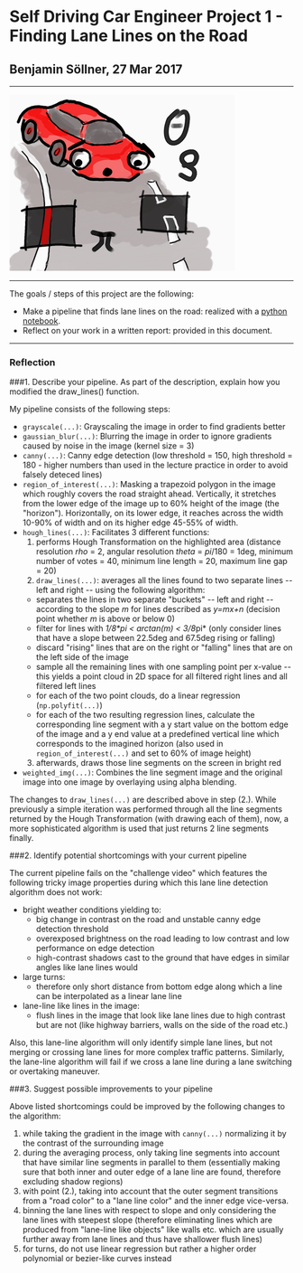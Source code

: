 # Self Driving Car Engineer Project 1 - Finding Lane Lines on the Road
## Benjamin Söllner, 27 Mar 2017

---

![Fun Project Header Image](project_carnd_1_finding_lane_lines_400.png)

---

The goals / steps of this project are the following:
* Make a pipeline that finds lane lines on the road: realized with a [python notebook](P1.ipynb).
* Reflect on your work in a written report: provided in this document.

---

### Reflection

###1. Describe your pipeline. As part of the description, explain how you modified the draw_lines() function.

My pipeline consists of the following steps:
* ``grayscale(...)``: Grayscaling the image in order to find gradients better
* ``gaussian_blur(...)``: Blurring the image in order to ignore gradients caused by noise in the image (kernel size = 3)
* ``canny(...)``: Canny edge detection (low threshold = 150, high threshold = 180 - higher numbers than used in the lecture practice in order to avoid falsely deteced lines)
* ``region_of_interest(...)``: Masking a trapezoid polygon in the image which roughly covers the road straight ahead. Vertically, it stretches from the lower edge of the image up to 60% height of the image (the "horizon"). Horizontally, on its lower edge, it reaches across the width 10-90% of width and on its higher edge 45-55% of width.
* ``hough_lines(...)``: Facilitates 3 different functions:
  1. performs Hough Transformation on the highlighted area (distance resolution *rho* = 2, angular resolution *theta* = *pi*/180 = 1deg, minimum number of votes = 40, minimum line length = 20, maximum line gap = 20)
  2. ``draw_lines(...)``: averages all the lines found to two separate lines -- left and right -- using the following algorithm:
    * separates the lines in two separate "buckets" -- left and right -- according to the slope *m* for lines described as *y=mx+n* (decision point whether *m* is above or below 0)
    * filter for lines with *1/8\*pi < arctan(m) < 3/8*pi* (only consider lines that have a slope between 22.5deg and 67.5deg rising or falling)
    * discard "rising" lines that are on the right or "falling" lines that are on the left side of the image
    * sample all the remaining lines with one sampling point per x-value -- this yields a point cloud in 2D space for all filtered right lines and all filtered left lines
    * for each of the two point clouds, do a linear regression (``np.polyfit(...)``)
    * for each of the two resulting regression lines, calculate the corresponding line segment with a y start value on the bottom edge of the image and a y end value at a predefined vertical line which corresponds to the imagined horizon (also used in ``region_of_interest(...)`` and set to 60% of image height)
  3. afterwards, draws those line segments on the screen in bright red
* ``weighted_img(...)``: Combines the line segment image and the original image into one image by overlaying using alpha blending.

The changes to ``draw_lines(...)`` are described above in step (2.). While previously a simple iteration was performed through all the line segments returned by the Hough Transformation (with drawing each of them), now, a more sophisticated algorithm is used that just returns 2 line segments finally.

###2. Identify potential shortcomings with your current pipeline

The current pipeline fails on the "challenge video" which features the following tricky image properties during which this lane line detection algorithm does not work:

* bright weather conditions yielding to:
  * big change in contrast on the road and unstable canny edge detection threshold
  * overexposed brightness on the road leading to low contrast and low performance on edge detection
  * high-contrast shadows cast to the ground that have edges in similar angles like lane lines would
* large turns:
  * therefore only short distance from bottom edge along which a line can be interpolated as a linear lane line
* lane-line like lines in the image:
  * flush lines in the image that look like lane lines due to high contrast but are not (like highway barriers, walls on the side of the road etc.)

Also, this lane-line algorithm will only identify simple lane lines, but not merging or crossing lane lines for more complex traffic patterns. Similarly, the lane-line algorithm will fail if we cross a lane line during a lane switching or overtaking maneuver.

###3. Suggest possible improvements to your pipeline

Above listed shortcomings could be improved by the following changes to the algorithm:

1. while taking the gradient in the image with ``canny(...)`` normalizing it by the contrast of the surrounding image
2. during the averaging process, only taking line segments into account that have similar line segments in parallel to them (essentially making sure that both inner and outer edge of a lane line are found, therefore excluding shadow regions)
3. with point (2.), taking into account that the outer segment transitions from a "road color" to a "lane line color" and the inner edge vice-versa.
4. binning the lane lines with respect to slope and only considering the lane lines with steepest slope (therefore eliminating lines which are produced from "lane-line like objects" like walls etc. which are usually further away from lane lines and thus have shallower flush lines)
5. for turns, do not use linear regression but rather a higher order polynomial or bezier-like curves instead
